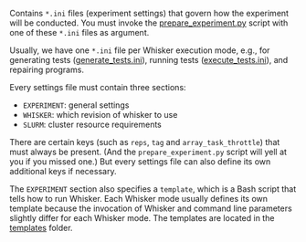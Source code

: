 Contains `*.ini` files (experiment settings) that govern how the experiment
will be conducted. You must invoke the [prepare_experiment.py](../prepare_experiment.py)
script with one of these `*.ini` files as argument.

Usually, we have one `*.ini` file per Whisker execution mode,
e.g., for generating tests ([generate_tests.ini](generate_tests.ini)),
running tests ([execute_tests.ini](execute_tests.ini)), and repairing programs.

Every settings file must contain three sections:
- `EXPERIMENT`: general settings
- `WHISKER`: which revision of whisker to use
- `SLURM`: cluster resource requirements

There are certain keys (such as `reps`, `tag` and `array_task_throttle`) that must
always be present. (And the `prepare_experiment.py` script will yell at you if you
missed one.) But every settings file can also define its own additional keys if
necessary.

The `EXPERIMENT` section also specifies a `template`, which is a Bash script that
tells how to run Whisker. Each Whisker mode usually defines its own template
because the invocation of Whisker and command line parameters slightly differ
for each Whisker mode. The templates are located in the [templates](../templates/)
folder.
